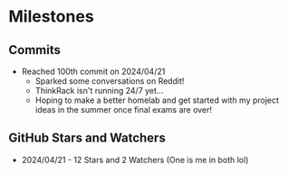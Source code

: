 # Milestones

## Commits
- Reached 100th commit on 2024/04/21
    - Sparked some conversations on Reddit!
    - ThinkRack isn't running 24/7 yet...
    - Hoping to make a better homelab and get started with my project ideas in the summer once final exams are over!

## GitHub Stars and Watchers
- 2024/04/21 - 12 Stars and 2 Watchers (One is me in both lol)